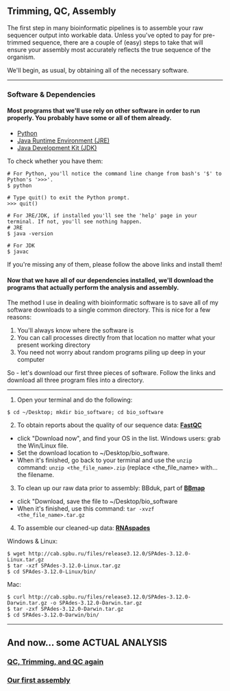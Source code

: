 ## Trimming, QC, Assembly

The first step in many bioinformatic pipelines is to assemble your raw sequencer output into workable data. Unless you've opted to pay for pre-trimmed sequence, there are a couple of (easy) steps to take that will ensure your assembly most accurately reflects the true sequence of the organism. 

We'll begin, as usual, by obtaining all of the necessary software.

----

### Software & Dependencies  
#### Most programs that we'll use rely on other software in order to run properly. You probably have some or all of them already. 
 
- [Python]()
- [Java Runtime Environment (JRE)](https://www.java.com/en/)
- [Java Development Kit (JDK)](http://www.oracle.com/technetwork/java/javase/downloads/index.html)

To check whether you have them:
```
# For Python, you'll notice the command line change from bash's '$' to Python's '>>>'. 
$ python

# Type quit() to exit the Python prompt.
>>> quit()
```
```
# For JRE/JDK, if installed you'll see the 'help' page in your terminal. If not, you'll see nothing happen.
# JRE
$ java -version

# For JDK
$ javac
```
If you're missing any of them, please follow the above links and install them!

#### Now that we have all of our dependencies installed, we'll download the programs that actually perform the analysis and assembly. 

The method I use in dealing with bioinformatic software is to save all of my software downloads to a single common directory. This is nice for a few reasons:

1. You'll always know where the software is
2. You can call processes directly from that location no matter what your present working directory
3. You need not worry about random programs piling up deep in your computer

So - let's download our first three pieces of software. Follow the links and download all three program files into a directory.

----
1. Open your terminal and do the following:
```
$ cd ~/Desktop; mkdir bio_software; cd bio_software
```

2. To obtain reports about the quality of our sequence data: [**FastQC**](http://www.bioinformatics.babraham.ac.uk/projects/fastqc/) 
- click "Download now", and find your OS in the list. Windows users: grab the Win/Linux file. 
- Set the download location to ~/Desktop/bio_software.
- When it's finished, go back to your terminal and use the `unzip` command: `unzip <the_file_name>.zip` (replace <the_file_name> with... the filename.

3. To clean up our raw data prior to assembly: BBduk, part of [**BBmap**](https://sourceforge.net/projects/bbmap/) 
- click "Download, save the file to ~/Desktop/bio_software
- When it's finished, use this command: `tar -xvzf <the_file_name>.tar.gz` 

4. To assemble our cleaned-up data: [**RNAspades**](http://cab.spbu.ru/software/rnaspades/)

Windows & Linux:
```
$ wget http://cab.spbu.ru/files/release3.12.0/SPAdes-3.12.0-Linux.tar.gz
$ tar -xzf SPAdes-3.12.0-Linux.tar.gz
$ cd SPAdes-3.12.0-Linux/bin/
```
Mac:
```
$ curl http://cab.spbu.ru/files/release3.12.0/SPAdes-3.12.0-Darwin.tar.gz -o SPAdes-3.12.0-Darwin.tar.gz
$ tar -zxf SPAdes-3.12.0-Darwin.tar.gz
$ cd SPAdes-3.12.0-Darwin/bin/
```
----

And now... some ACTUAL ANALYSIS
----

### [QC, Trimming, and QC again](https://github.com/chazgoo/Shantou-2018/tree/master/Assembly/Trim-QC)

### [Our first assembly]()
